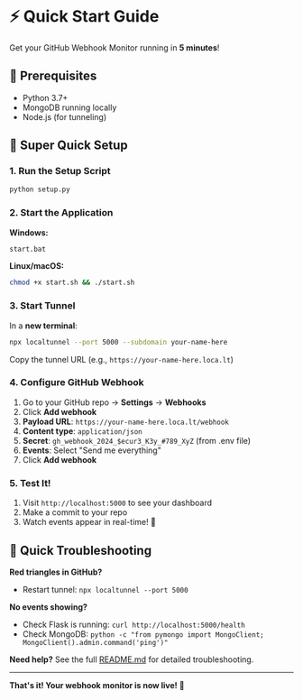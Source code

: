 # ⚡ Quick Start Guide

Get your GitHub Webhook Monitor running in **5 minutes**!

## 🎯 Prerequisites

- Python 3.7+
- MongoDB running locally
- Node.js (for tunneling)

## 🚀 Super Quick Setup

### 1. Run the Setup Script

```bash
python setup.py
```

### 2. Start the Application

**Windows:**
```bash
start.bat
```

**Linux/macOS:**
```bash
chmod +x start.sh && ./start.sh
```

### 3. Start Tunnel

In a **new terminal**:
```bash
npx localtunnel --port 5000 --subdomain your-name-here
```

Copy the tunnel URL (e.g., `https://your-name-here.loca.lt`)

### 4. Configure GitHub Webhook

1. Go to your GitHub repo → **Settings** → **Webhooks**
2. Click **Add webhook**
3. **Payload URL**: `https://your-name-here.loca.lt/webhook`
4. **Content type**: `application/json`
5. **Secret**: `gh_webhook_2024_$ecur3_K3y_#789_XyZ` (from .env file)
6. **Events**: Select "Send me everything"
7. Click **Add webhook**

### 5. Test It!

1. Visit `http://localhost:5000` to see your dashboard
2. Make a commit to your repo
3. Watch events appear in real-time! 🎉

## 🐛 Quick Troubleshooting

**Red triangles in GitHub?**
- Restart tunnel: `npx localtunnel --port 5000`

**No events showing?**
- Check Flask is running: `curl http://localhost:5000/health`
- Check MongoDB: `python -c "from pymongo import MongoClient; MongoClient().admin.command('ping')"`

**Need help?** See the full [README.md](README.md) for detailed troubleshooting.

---

**That's it! Your webhook monitor is now live! 🚀**
